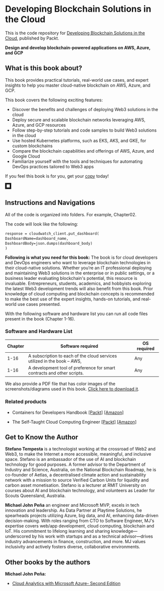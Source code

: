 # Developing Blockchain Solutions in the Cloud

<a href="https://www.packtpub.com/product/developing-blockchain-solutions-in-the-cloud/9781837630172?utm_source=github&utm_medium=repository&utm_campaign=9781837630172"><img src="https://content.packt.com/_/image/original/B19757/cover_image_large.jpg" alt="" height="256px" align="right"></a>

This is the code repository for [Developing Blockchain Solutions in the Cloud](https://www.packtpub.com/product/developing-blockchain-solutions-in-the-cloud/9781837630172?utm_source=github&utm_medium=repository&utm_campaign=9781837630172), published by Packt.

**Design and develop blockchain-powered applications on AWS, Azure, and GCP**

## What is this book about?
This book provides practical tutorials, real-world use cases, and expert insights to help you master cloud-native blockchain on AWS, Azure, and GCP.

This book covers the following exciting features:
* Discover the benefits and challenges of deploying Web3 solutions in the cloud
* Deploy secure and scalable blockchain networks leveraging AWS, Azure, and GCP resources
* Follow step-by-step tutorials and code samples to build Web3 solutions in the cloud
* Use hosted Kubernetes platforms, such as EKS, AKS, and GKE, for custom blockchains
* Compare the blockchain capabilities and offerings of AWS, Azure, and Google Cloud
* Familiarize yourself with the tools and techniques for automating DevOps practices tailored to Web3 apps

If you feel this book is for you, get your [copy](https://www.amazon.com/dp/1837630178) today!

<a href="https://www.packtpub.com/?utm_source=github&utm_medium=banner&utm_campaign=GitHubBanner"><img src="https://raw.githubusercontent.com/PacktPublishing/GitHub/master/GitHub.png" 
alt="https://www.packtpub.com/" border="5" /></a>

## Instructions and Navigations
All of the code is organized into folders. For example, Chapter02.

The code will look like the following:
```
response = cloudwatch_client.put_dashboard(
DashboardName=dashboard_name,
DashboardBody=json.dumps(dashboard_body)
)
```

**Following is what you need for this book:**
The book is for cloud developers and DevOps engineers who want to leverage blockchain technologies in their cloud-native solutions. Whether you’re an IT professional deploying and maintaining Web3 solutions in the enterprise or in public settings, or a business leader evaluating blockchain's potential, this resource is invaluable. Entrepreneurs, students, academics, and hobbyists exploring the latest Web3 development trends will also benefit from this book.
Prior knowledge of cloud computing and blockchain concepts is recommended to make the best use of the expert insights, hands-on tutorials, and real-world use cases presented.

With the following software and hardware list you can run all code files present in the book (Chapter 1-16).
### Software and Hardware List
| Chapter | Software required | OS required |
| -------- | ------------------------------------ | ----------------------------------- |
| 1-16 | A subscription to each of the cloud services utilized in the book – AWS, | Any |
| 1-16 | A development tool of preference for smart contracts and other scripts. | Any |

We also provide a PDF file that has color images of the screenshots/diagrams used in this book. [Click here to download it]().

### Related products
* Containers for Developers Handbook [[Packt]](https://www.packtpub.com/product/containers-for-developers-handbook/9781805127987?utm_source=github&utm_medium=repository&utm_campaign=9781805127987) [[Amazon]](https://www.amazon.com/dp/1805127985)

* The Self-Taught Cloud Computing Engineer [[Packt]](https://www.packtpub.com/product/the-self-taught-cloud-computing-engineer/9781805123705?utm_source=github&utm_medium=repository&utm_campaign=9781805123705) [[Amazon]](https://www.amazon.com/dp/180512370X)

## Get to Know the Author
**Stefano Tempesta**
is a technologist working at the crossroad of Web2 and Web3, to make the Internet a more accessible, meaningful, and inclusive space. Stefano is an ambassador of the use of AI and blockchain technology for good purposes. A former advisor to the Department of Industry and Science, Australia, on the National Blockchain Roadmap, he is co-founder of Aetlas, a decentralised climate action and sustainability network with a mission to source Verified Carbon Units for liquidity and carbon asset monetisation.
Stefano is a lecturer at RMIT University on courses about AI and blockchain technology, and volunteers as Leader for Scouts Queensland, Australia.

**Michael John Peña**
an engineer and Microsoft MVP, excels in tech innovation and leadership. As Data Partner at Playtime Solutions, he spearheads projects utilizing Azure, big data, and AI, enhancing data-driven decision-making. With roles ranging from CTO to Software Engineer, MJ's expertise covers web/app development, cloud computing, blockchain and IoT. His commitment to lifelong learning and sharing knowledge—underscored by his work with startups and as a technical advisor—drives industry advancements in finance, construction, and more. MJ values inclusivity and actively fosters diverse, collaborative environments.

## Other books by the authors
**Michael John Peña:**
* [Cloud Analytics with Microsoft Azure- Second Edition](https://www.packtpub.com/product/cloud-analytics-with-microsoft-azure-second-edition/9781800202436?utm_source=github&utm_medium=repository&utm_campaign=9781800202436)
